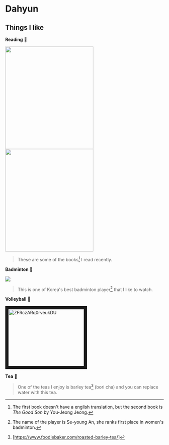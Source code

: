 # Dahyun
## Things I like
**Reading** 📖 


<img src="https://github.com/dahyun809/dahyun/assets/156183440/b9824a93-a2cf-49cb-b18a-e8b4b57009c9" width="280" height="325">
<img src="https://github.com/dahyun809/dahyun/assets/156183440/795d330a-f907-434a-a3d3-10bac1f7942d" width="280" height="325">

> These are some of the books[^1] I read recently.
[^1]: The first book doesn't have a english translation, but the second book is *The Good Son* by You-Jeong Jeong.

**Badminton** 🏸


![](https://github.com/dahyun809/dahyun/assets/156183440/0feb77da-7379-40d3-ad27-97372c3e27f6)

> This is one of Korea's best badminton player[^2] that I like to watch.
[^2]: The name of the player is Se-young An, she ranks first place in women's badminton.


**Volleyball** 🏐


<a href="http://www.youtube.com/watch?feature=player_embedded&v=XY8IVGzpWVc
" target="_blank"><img src="http://img.youtube.com/vi/XY8IVGzpWVc/0.jpg" 
alt="ZFRczARq0rveukDU" width="240" height="180" border="10" /></a>

**Tea** 🍵
> One of the teas I enjoy is barley tea[^3] (bori cha) and you can replace water with this tea.
[^3]: [https://www.foodiebaker.com/roasted-barley-tea/]



